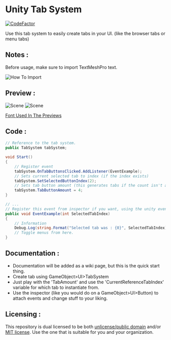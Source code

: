 # Unity Tab System
[![CodeFactor](https://www.codefactor.io/repository/github/b3x206/unity-tabsystem/badge)](https://www.codefactor.io/repository/github/b3x206/unity-tabsystem)

Use this tab system to easily create tabs in your UI. (like the browser tabs or menu tabs)

## Notes :
Before usage, make sure to import TextMeshPro text.


![How To Import](https://raw.githubusercontent.com/b3x206/unity-tabsystem/resources/img/import-tmp.jpg "Import TMP")

## Preview :
![Scene](https://raw.githubusercontent.com/b3x206/unity-tabsystem/resources/img/preview.png "How it look (with customize)")
![Scene](https://raw.githubusercontent.com/b3x206/unity-tabsystem/resources/img/previewAnim.gif "Toggling menus")

[Font Used In The Previews](https://fonts.google.com/specimen/Comfortaa)

## Code :
```C#
// Reference to the tab system.
public TabSystem tabSystem;

void Start()
{
    // Register event
    tabSystem.OnTabButtonsClicked.AddListener(EventExample);
    // Sets current selected tab to index (if the index exists)
    tabSystem.SetSelectedButtonIndex(2);
    // Sets tab button amount (this generates tabs if the count isn't already 4)
    tabSystem.TabButtonAmount = 4;
}

// ...
// Register this event from inspector if you want, using the unity event.
public void EventExample(int SelectedTabIndex)
{
    // Information
    Debug.Log(string.Format("Selected tab was : {0}", SelectedTabIndex));
    // Toggle menus from here.
}
```

## Documentation :
* Documentation will be added as a wiki page, but this is the quick start thing.
* Create tab using GameObject&gt;UI&gt;TabSystem
* Just play with the 'TabAmount' and use the 'CurrentReferenceTabIndex' variable for which tab to instantiate from.
* Use the inspector (like you would do on a GameObject&gt;UI&gt;Button) to attach events and change stuff to your liking.

## Licensing :
This repository is dual licensed to be both [unlicense/public domain](https://unlicense.org) and/or [MIT license](https://opensource.org/license/mit/). Use the one that is suitable for you and your organization.
